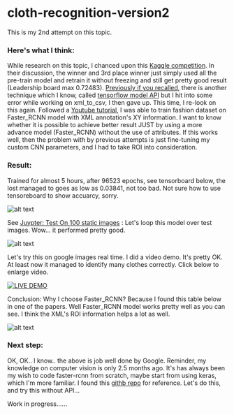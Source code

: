 # cloth-recognition-version2
This is my 2nd attempt on this topic.

### Here's what I think:
While research on this topic, I chanced upon this [Kaggle competition](https://www.kaggle.com/c/imaterialist-challenge-fashion-2018). In their discussion, the winner and 3rd place winner just simply used all the pre-train model and retrain it without freezing and still get pretty good result (Leadership board max 0.72483). 
[Previously if you recalled](https://github.com/noelcodes/Clothes-recognition), there is another technique which I know, called [tensorflow model API](https://github.com/tensorflow/models) but I hit into some error while working on xml_to_csv, I then gave up. This time, I re-look on this again. Followed a [Youtube tutorial](https://www.youtube.com/watch?v=Rgpfk6eYxJA), I was able to train fashion dataset on Faster_RCNN model with XML annotation's XY information. I want to know whether it is possible to achieve better result JUST by using a more advance model (Faster_RCNN) without the use of attributes. If this works well, then the problem with by previous attempts is just fine-tuning my custom CNN parameters, and I had to take ROI into consideration. 

### Result:
Trained for almost 5 hours, after 96523 epochs, see tensorboard below, the lost managed to goes as low as 0.03841, not too bad. Not sure how to use tensoreboard to show accuarcy, sorry.

![alt text](https://i.imgur.com/gYBLyva.jpg)

See [Juypter: Test On 100 static images](https://github.com/noelcodes/cloth-recognition-version2/blob/master/noel_static_picture_demo.ipynb) : Let's loop this model over test images. Wow... it performed pretty good.

![alt text](https://i.imgur.com/C3BgByh.jpg)

Let's try this on google images real time. I did a video demo. It's pretty OK. At least now it managed to identify many clothes correctly. Click below to enlarge video.

[![LIVE DEMO](https://github.com/noelcodes/cloth-recognition-version2/blob/master/ezgif.com-video-to-gif%20(3).gif)](https://youtu.be/bHOmGZ0q58o)

Conclusion: Why I choose Faster_RCNN? Because I found this table below in one of the papers. Well Faster_RCNN model works pretty well as you can see. I think the XML's ROI information helps a lot as well. 

![alt text](https://i.imgur.com/AK9BXTu.jpg)

### Next step:
OK, OK.. I know.. the above is job well done by Google. Reminder, my knowledge on computer vision is only 2.5 months ago. It's has always been my wish to code faster-rcnn from scratch, maybe start from using keras, which I'm more familiar. I found this [githb repo](https://dongjk.github.io/code/object+detection/keras/2018/05/21/Faster_R-CNN_step_by_step,_Part_I.html) for reference. Let's do this, and try this without API...

Work in progress......



